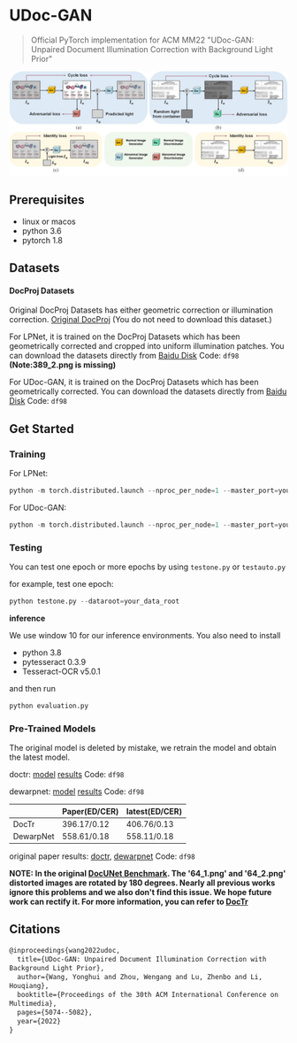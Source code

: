 # UDoc-GAN

> Official PyTorch implementation for ACM MM22 "UDoc-GAN: Unpaired Document Illumination Correction with Background Light Prior"

![overall_end](./image/overall.jpg)

## Prerequisites

* linux or macos
* python 3.6
* pytorch 1.8

## Datasets

#### DocProj Datasets

Original DocProj Datasets has either geometric correction or illumination correction. [Original DocProj](https://github.com/xiaoyu258/DocProj) (You do not need to download this dataset.)

For LPNet, it is trained on the DocProj Datasets which has been geometrically corrected and cropped into uniform illumination patches. You can download the datasets directly from [Baidu Disk](https://pan.baidu.com/s/1xOPUzC1Q7FwUgUe8TPZFvg) Code: `df98` **(Note:389_2.png is missing)**

For UDoc-GAN, it is trained on the DocProj Datasets which has been geometrically corrected. You can download the datasets directly from [Baidu Disk](https://pan.baidu.com/s/1XNO0M-Xb2LN5s-raUGS0Ig) Code: `df98`

## Get Started

### Training

For LPNet: 

```Python
python -m torch.distributed.launch --nproc_per_node=1 --master_port=your_port --data_dir=your_lpnet_data_dir LPNet.py
```

For UDoc-GAN: 

```python
python -m torch.distributed.launch --nproc_per_node=1 --master_port=your_port --data_dir=your_udoc_data_dir UDoc_GAN.py
```

### Testing

You can test one epoch or more epochs by using `testone.py` or `testauto.py`

for example, test one epoch: 

```python
python testone.py --dataroot=your_data_root
```

**inference**

We use window 10 for our inference environments. You also need to install

* python 3.8
* pytesseract 0.3.9
* Tesseract-OCR v5.0.1

and then run

```python
python evaluation.py
```

### Pre-Trained Models

The original model is deleted by mistake, we retrain the model and obtain the latest model.

doctr: [model](https://pan.baidu.com/s/1wdvyXEUWnZvFBkuGZwP2PQ) [results](https://pan.baidu.com/s/1XdWXSoE7ukcWNPPawzuiQA) Code: `df98`

dewarpnet: [model](https://pan.baidu.com/s/1hQFeAs-cDmwbw2qMBE09Dg) [results](https://pan.baidu.com/s/1dlbE_yo94_AlvavPf00fjQ) Code: `df98`

|           | Paper(ED/CER) | latest(ED/CER) |
| --------- | ------------- | ----------------- |
| DocTr     | 396.17/0.12   | 406.76/0.13       |
| DewarpNet | 558.61/0.18   | 558.11/0.18       |

original paper results: [doctr](https://pan.baidu.com/s/1rgweBKhvUrRKQeX6uJg3TA), [dewarpnet](https://pan.baidu.com/s/1KhS3VD9UhtGL_ide5zSPhQ) Code: `df98`

**NOTE: In the original [DocUNet Benchmark](https://www3.cs.stonybrook.edu/~cvl/docunet.html). The '64_1.png' and '64_2.png' distorted images are rotated by 180 degrees. Nearly all previous works ignore this problems and we also don't find this issue. We hope future work can rectify it. For more information, you can refer to [DocTr](https://github.com/fh2019ustc/DocTr)**


## Citations

```
@inproceedings{wang2022udoc,
  title={UDoc-GAN: Unpaired Document Illumination Correction with Background Light Prior},
  author={Wang, Yonghui and Zhou, Wengang and Lu, Zhenbo and Li, Houqiang},
  booktitle={Proceedings of the 30th ACM International Conference on Multimedia},
  pages={5074--5082},
  year={2022}
}
```
